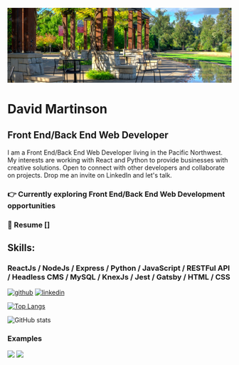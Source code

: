 
![Web and Application Developer](https://github.com/pdxdave/pdxdave/blob/main/github_banner.jpg)

# David Martinson
##  Front End/Back End Web Developer

I am a Front End/Back End Web Developer living in the Pacific Northwest.  My interests are working with React and Python to provide businesses with creative solutions.  Open to connect with other developers and collaborate on projects.  Drop me an invite on LinkedIn and let's talk.

### 👉 Currently exploring Front End/Back End Web Development opportunities
### 📄 Resume []
## Skills:

### ReactJs / NodeJs / Express / Python / JavaScript / RESTFul API / Headless CMS / MySQL / KnexJs / Jest / Gatsby / HTML / CSS 



[<img src='https://cdn.jsdelivr.net/npm/simple-icons@3.0.1/icons/github.svg' alt='github' height='40'>](https://github.com/pdxdave)  [<img src='https://cdn.jsdelivr.net/npm/simple-icons@3.0.1/icons/linkedin.svg' alt='linkedin' height='40'>](https://www.linkedin.com/in/dave-martinson-pdx/)  

[![Top Langs](https://github-readme-stats.vercel.app/api/top-langs/?username=pdxdave)](https://github.com/anuraghazra/github-readme-stats)

![GitHub stats](https://github-readme-stats.vercel.app/api?username=pdxdave&show_icons=true&count_private=true)  


### Examples
<div>
    <img src="https://github.com/pdxdave/pdxdave/blob/main/willow_creek.gif" width="350"/>
    <img src="https://github.com/pdxdave/pdxdave/blob/main/paws_for_dogs.gif" width="350" />
</div>








